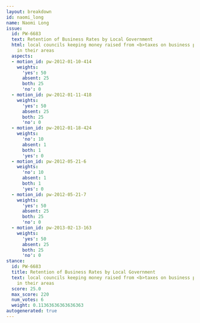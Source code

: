 ```yaml
---
layout: breakdown
id: naomi_long
name: Naomi Long
issue:
  id: PW-6683
  text: Retention of Business Rates by Local Government
  html: local councils keeping money raised from <b>taxes on business premises</b>
    in their areas
  aspects:
  - motion_id: pw-2012-01-10-414
    weights:
      'yes': 50
      absent: 25
      both: 25
      'no': 0
  - motion_id: pw-2012-01-11-418
    weights:
      'yes': 50
      absent: 25
      both: 25
      'no': 0
  - motion_id: pw-2012-01-18-424
    weights:
      'no': 10
      absent: 1
      both: 1
      'yes': 0
  - motion_id: pw-2012-05-21-6
    weights:
      'no': 10
      absent: 1
      both: 1
      'yes': 0
  - motion_id: pw-2012-05-21-7
    weights:
      'yes': 50
      absent: 25
      both: 25
      'no': 0
  - motion_id: pw-2013-02-13-163
    weights:
      'yes': 50
      absent: 25
      both: 25
      'no': 0
stance:
  id: PW-6683
  title: Retention of Business Rates by Local Government
  text: local councils keeping money raised from <b>taxes on business premises</b>
    in their areas
  score: 25.0
  max_score: 220
  num_votes: 6
  weight: 0.11363636363636363
autogenerated: true
---
```

